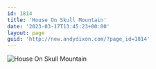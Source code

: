 ```yaml
---
id: 1814
title: 'House On Skull Mountain'
date: '2023-03-17T13:45:23+00:00'
layout: page
guid: 'http://new.andydixon.com/?page_id=1814'
---
```


![House On Skull Mountain](https://i0.wp.com/assets.g8x2.ldn.idrivee2-23.com/posters/House%20On%20Skull%20Mountain%2001.jpg?w=1200&ssl=1 "House On Skull Mountain")